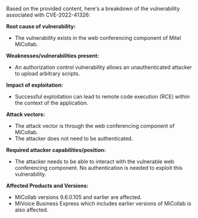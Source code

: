Based on the provided content, here's a breakdown of the vulnerability associated with CVE-2022-41326:

**Root cause of vulnerability:**
- The vulnerability exists in the web conferencing component of Mitel MiCollab.

**Weaknesses/vulnerabilities present:**
- An authorization control vulnerability allows an unauthenticated attacker to upload arbitrary scripts.

**Impact of exploitation:**
- Successful exploitation can lead to remote code execution (RCE) within the context of the application.

**Attack vectors:**
- The attack vector is through the web conferencing component of MiCollab.
- The attacker does not need to be authenticated.

**Required attacker capabilities/position:**
- The attacker needs to be able to interact with the vulnerable web conferencing component. No authentication is needed to exploit this vulnerability.

**Affected Products and Versions:**
- MiCollab versions 9.6.0.105 and earlier are affected.
- MiVoice Business Express which includes earlier versions of MiCollab is also affected.